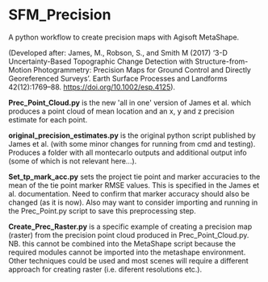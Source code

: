 # SFM_Precision
A python workflow to create precision maps with Agisoft MetaShape.

(Developed after: James, M., Robson, S., and Smith M (2017) ‘3-D Uncertainty-Based Topographic Change Detection with Structure-from-Motion Photogrammetry: Precision Maps for Ground Control and Directly Georeferenced Surveys’. Earth Surface Processes and Landforms 42(12):1769–88. https://doi.org/10.1002/esp.4125).

**Prec_Point_Cloud.py** is the new 'all in one' version of James et al. which produces a point cloud of mean location and an x, y and z precision estimate for each point.

**original_precision_estimates.py** is the original python script published by James et al. (with some minor changes for running from cmd and testing). Produces a folder with all montecarlo outputs and additional output info (some of which is not relevant here...).

**Set_tp_mark_acc.py** sets the project tie point and marker accuracies to the mean of the tie point marker RMSE values. This is specified in the James et al. documentation. Need to confirm that marker accuracy should also be changed (as it is now). Also may want to consider importing and running in the Prec_Point.py script to save this preprocessing step.

**Create_Prec_Raster.py** is a specific example of creating a precision map (raster) from the precision point cloud produced in Prec_Point_Cloud.py. NB. this cannot be combined into the MetaShape script because the required modules cannot be imported into the metashape environment. Other techniques could be used and most scenes will require a different approach for creating raster (i.e. diferent resolutions etc.).


